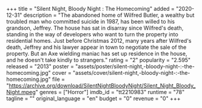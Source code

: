 +++
title = "Silent Night, Bloody Night : The Homecoming"
added = "2020-12-31"
description = "The abandoned home of Wilfred Butler, a wealthy but troubled man who committed suicide in 1987, has been willed to his grandson, Jeffrey. The house has sat in disarray since Wilfred's death, standing in the way of developers who want to turn the property into residential homes. Just before Christmas 2012, many years after Wilfred's death, Jeffrey and his lawyer appear in town to negotiate the sale of the property. But an Axe wielding maniac has set up residence in the house, and he doesn't take kindly to strangers."
rating = "2"
popularity = "2.595"
released = "2013"
poster = "assets/poster/silent-night,-bloody-night-:-the-homecoming.jpg"
cover = "assets/cover/silent-night,-bloody-night-:-the-homecoming.jpg"
file = "https://archive.org/download/SilentNightBloodyNight/Silent_Night_Bloody_Night.mpeg"
genres = ["Horror"]
imdb_id = "tt2210983"
runtime = "78"
tagline = ""
original_language = "en"
budget = "0"
revenue = "0"
+++